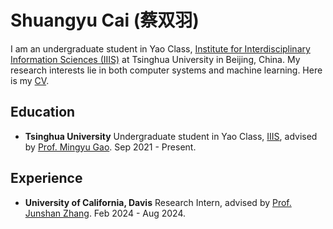 # Shuangyu Cai (蔡双羽)

I am an undergraduate student in Yao Class, [Institute for Interdisciplinary Information Sciences (IIIS)](https://iiis.tsinghua.edu.cn/) at Tsinghua University in Beijing, China. My research interests lie in both computer systems and machine learning. Here is my [CV](/assets/CV.pdf).

## Education

- **Tsinghua University**
Undergraduate student in Yao Class, [IIIS](https://iiis.tsinghua.edu.cn/), advised by [Prof. Mingyu Gao](https://people.iiis.tsinghua.edu.cn/~gaomy/). Sep 2021 - Present.

## Experience

- **University of California, Davis**
Research Intern, advised by [Prof. Junshan Zhang](https://faculty.engineering.ucdavis.edu/jzhang/). Feb 2024 - Aug 2024.

